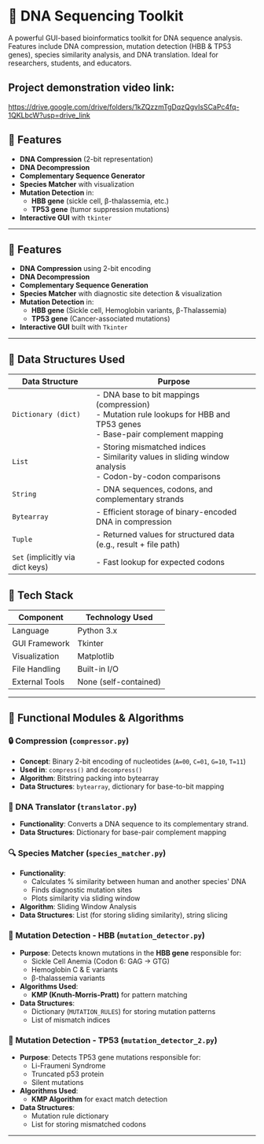 # 🧬 DNA Sequencing Toolkit

A powerful GUI-based bioinformatics toolkit for DNA sequence analysis. Features include DNA compression, mutation detection (HBB & TP53 genes), species similarity analysis, and DNA translation. Ideal for researchers, students, and educators.

## Project demonstration video link:  
https://drive.google.com/drive/folders/1kZQzzmTgDqzQgvIsSCaPc4fq-1QKLbcW?usp=drive_link

## 🚀 Features

- **DNA Compression** (2-bit representation)
- **DNA Decompression**
- **Complementary Sequence Generator**
- **Species Matcher** with visualization
- **Mutation Detection** in:
  - **HBB gene** (sickle cell, β-thalassemia, etc.)
  - **TP53 gene** (tumor suppression mutations)
- **Interactive GUI** with `tkinter`

---
## 🚀 Features

- **DNA Compression** using 2-bit encoding
- **DNA Decompression**
- **Complementary Sequence Generation**
- **Species Matcher** with diagnostic site detection & visualization
- **Mutation Detection** in:
  - **HBB gene** (Sickle cell, Hemoglobin variants, β-Thalassemia)
  - **TP53 gene** (Cancer-associated mutations)
- **Interactive GUI** built with `Tkinter`

---

## 🧱 Data Structures Used

| Data Structure | Purpose |
|----------------|---------|
| `Dictionary (dict)` | - DNA base to bit mappings (compression) <br> - Mutation rule lookups for HBB and TP53 genes <br> - Base-pair complement mapping |
| `List` | - Storing mismatched indices <br> - Similarity values in sliding window analysis <br> - Codon-by-codon comparisons |
| `String` | - DNA sequences, codons, and complementary strands |
| `Bytearray` | - Efficient storage of binary-encoded DNA in compression |
| `Tuple` | - Returned values for structured data (e.g., result + file path) |
| `Set` (implicitly via dict keys) | - Fast lookup for expected codons |



## 🧰 Tech Stack

| Component         | Technology Used |
|------------------|-----------------|
| Language          | Python 3.x |
| GUI Framework     | Tkinter |
| Visualization     | Matplotlib |
| File Handling     | Built-in I/O |
| External Tools    | None (self-contained) |

---

## 🧠 Functional Modules & Algorithms

### 🔒 Compression (`compressor.py`)
- **Concept**: Binary 2-bit encoding of nucleotides (`A=00`, `C=01`, `G=10`, `T=11`)
- **Used in**: `compress()` and `decompress()`
- **Algorithm**: Bitstring packing into bytearray
- **Data Structures**: `bytearray`, dictionary for base-to-bit mapping

### 🧬 DNA Translator (`translator.py`)
- **Functionality**: Converts a DNA sequence to its complementary strand.
- **Data Structures**: Dictionary for base-pair complement mapping

### 🔍 Species Matcher (`species_matcher.py`)
- **Functionality**: 
  - Calculates % similarity between human and another species' DNA
  - Finds diagnostic mutation sites
  - Plots similarity via sliding window
- **Algorithm**: Sliding Window Analysis
- **Data Structures**: List (for storing sliding similarity), string slicing

### 🧪 Mutation Detection - HBB (`mutation_detector.py`)
- **Purpose**: Detects known mutations in the **HBB gene** responsible for:
  - Sickle Cell Anemia (Codon 6: GAG → GTG)
  - Hemoglobin C & E variants
  - β-thalassemia variants
- **Algorithms Used**:
  - **KMP (Knuth-Morris-Pratt)** for pattern matching
- **Data Structures**:
  - Dictionary (`MUTATION_RULES`) for storing mutation patterns
  - List of mismatch indices

### 🧪 Mutation Detection - TP53 (`mutation_detector_2.py`)
- **Purpose**: Detects TP53 gene mutations responsible for:
  - Li-Fraumeni Syndrome
  - Truncated p53 protein
  - Silent mutations
- **Algorithms Used**:
  - **KMP Algorithm** for exact match detection
- **Data Structures**:
  - Mutation rule dictionary
  - List for storing mismatched codons

---

